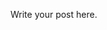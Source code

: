 <!--
.. title: Even less stuff to read here
.. slug: even-less-stuff-to-read-here
.. date: 2019-12-08 15:22:06 UTC-05:00
.. tags: 
.. category: 
.. link: 
.. description: 
.. type: text
-->

Write your post here.
